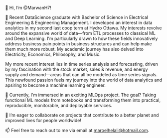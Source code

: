 👋 Hi, I’m @MarwanH7!

👀 Recent DataScience graduate with Bachelor of Science in Electrical Engineering & Engineering Management. I developed an interest in data analytics in my second last coop term at Hydro Ottawa. My interests revolve around the expansive world of data—from ETL processes to classical ML and Deep Learning. I'm particularly drawn to how these fields innovatively address business pain points in business structures and can help make them much more robust. My academic journey has also delved into Electricity, Economics, Philosophy, and Music. 

My more recent interest lies in time series analysis and forecasting, driven by my fascination with the stock market, sales & revenue, and energy supply and demand—areas that can all be modeled as time series signals. This newfound passion fuels my journey into the world of data analytics and apsiring to become a machine learning engineer.


🌱 Currently, I'm immersed in an exciting MLOps project. The goal? Taking functional ML models from notebooks and transforming them into practical, reproducible, monitorable, and deployable services.

💞️ I’m eager to collaborate on projects that contribute to a better planet and improved lives for people worldwide!

📫 Feel free to reach out to me via email at maroelhelali@hotmail.com.

<!---
MarwanH7/MarwanH7 is a ✨ special ✨ repository because its `README.md` (this file) appears on your GitHub profile.
You can click the Preview link to take a look at your changes.
--->
